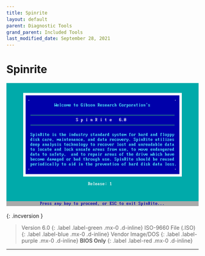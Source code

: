 ```yaml
---
title: Spinrite
layout: default
parent: Diagnostic Tools
grand_parent: Included Tools
last_modified_date: September 28, 2021
---
```


# Spinrite

![](/assets/screens/spinrite.png)

{: .incversion }
> Version 6.0
> {: .label .label-green .mx-0 .d-inline}
> ISO-9660 File (.ISO)
> {: .label .label-blue .mx-0 .d-inline}
> Vendor Image/DOS
> {: .label .label-purple .mx-0 .d-inline}
> **BIOS Only**
> {: .label .label-red .mx-0 .d-inline}

---

